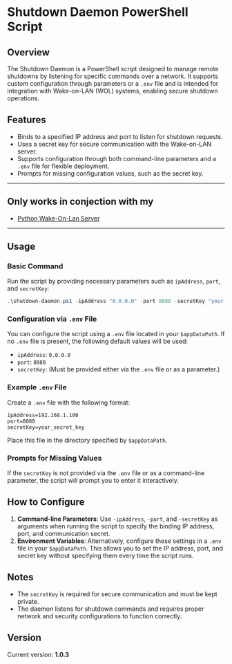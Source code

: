 
# Shutdown Daemon PowerShell Script

## Overview

The Shutdown Daemon is a PowerShell script designed to manage remote shutdowns by listening for specific commands over a network. It supports custom configuration through parameters or a `.env` file and is intended for integration with Wake-on-LAN (WOL) systems, enabling secure shutdown operations.

## Features

- Binds to a specified IP address and port to listen for shutdown requests.
- Uses a secret key for secure communication with the Wake-on-LAN server.
- Supports configuration through both command-line parameters and a `.env` file for flexible deployment.
- Prompts for missing configuration values, such as the secret key.

---
## Only works in conjection with my
- [Python Wake-On-Lan Server](https://github.com/Oratorian/script-archive/tree/main/Python/wol)
---

## Usage

### Basic Command

Run the script by providing necessary parameters such as `ipAddress`, `port`, and `secretKey`:

```powershell
.\shutdown-daemon.ps1 -ipAddress "0.0.0.0" -port 8080 -secretKey "your_secret_key"
```

### Configuration via `.env` File

You can configure the script using a `.env` file located in your `$appDataPath`. If no `.env` file is present, the following default values will be used:

- `ipAddress`: `0.0.0.0`
- `port`: `8080`
- `secretKey`: (Must be provided either via the `.env` file or as a parameter.)

### Example `.env` File

Create a `.env` file with the following format:

```
ipAddress=192.168.1.100
port=8080
secretKey=your_secret_key
```

Place this file in the directory specified by `$appDataPath`.

### Prompts for Missing Values

If the `secretKey` is not provided via the `.env` file or as a command-line parameter, the script will prompt you to enter it interactively.

## How to Configure

1. **Command-line Parameters**: Use `-ipAddress`, `-port`, and `-secretKey` as arguments when running the script to specify the binding IP address, port, and communication secret.
2. **Environment Variables**: Alternatively, configure these settings in a `.env` file in your `$appDataPath`. This allows you to set the IP address, port, and secret key without specifying them every time the script runs.

## Notes

- The `secretKey` is required for secure communication and must be kept private.
- The daemon listens for shutdown commands and requires proper network and security configurations to function correctly.

## Version

Current version: **1.0.3**
